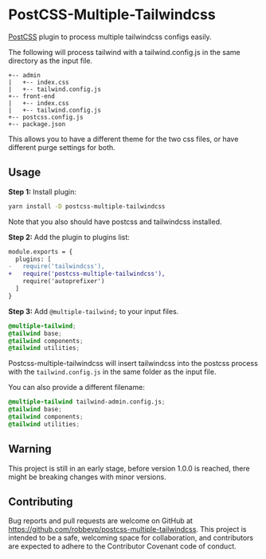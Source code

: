 # PostCSS-Multiple-Tailwindcss

[PostCSS](https://github.com/postcss/postcss) plugin to process multiple tailwindcss configs easily.


The following will process tailwind with a tailwind.config.js in the same directory as the input file.

```
+-- admin
|   +-- index.css
|   +-- tailwind.config.js
+-- front-end
|   +-- index.css
|   +-- tailwind.config.js
+-- postcss.config.js
+-- package.json
```

This allows you to have a different theme for the two css files, or have different purge settings for both.
## Usage

**Step 1:** Install plugin:

```sh
yarn install -D postcss-multiple-tailwindcss
```
Note that you also should have postcss and tailwindcss installed.


**Step 2:** Add the plugin to plugins list:

```diff
module.exports = {
  plugins: [
-   require('tailwindcss'),
+   require('postcss-multiple-tailwindcss'),
    require('autoprefixer')
  ]
}
```

**Step 3:** Add `@multiple-tailwind;` to your input files.

```css
@multiple-tailwind;
@tailwind base;
@tailwind components;
@tailwind utilities;
```

Postcss-multiple-tailwindcss will insert tailwindcss into the postcss process with the `tailwind.config.js` in the same folder as the input file.  


You can also provide a different filename:

```css
@multiple-tailwind tailwind-admin.config.js;
@tailwind base;
@tailwind components;
@tailwind utilities;
```

## Warning

This project is still in an early stage, before version 1.0.0 is reached, there might be breaking changes with minor versions.  

## Contributing

Bug reports and pull requests are welcome on GitHub at https://github.com/robbevp/postcss-multiple-tailwindcss. This project is intended to be a safe, welcoming space for collaboration, and contributors are expected to adhere to the Contributor Covenant code of conduct.

